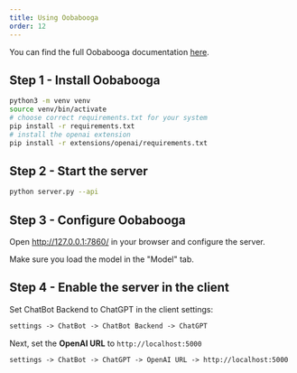 ```yaml
---
title: Using Oobabooga
order: 12
---
```


You can find the full Oobabooga documentation [here](https://github.com/oobabooga/text-generation-webui/wiki).


## Step 1 - Install Oobabooga

```bash
python3 -m venv venv
source venv/bin/activate
# choose correct requirements.txt for your system
pip install -r requirements.txt
# install the openai extension
pip install -r extensions/openai/requirements.txt
```

## Step 2 - Start the server

```bash
python server.py --api
```

## Step 3 - Configure Oobabooga

Open http://127.0.0.1:7860/ in your browser and configure the server.

Make sure you load the model in the "Model" tab.


## Step 4 - Enable the server in the client

Set ChatBot Backend to ChatGPT in the client settings:

```md
settings -> ChatBot -> ChatBot Backend -> ChatGPT
```

Next, set the **OpenAI URL** to `http://localhost:5000`


```md
settings -> ChatBot -> ChatGPT -> OpenAI URL -> http://localhost:5000
```
